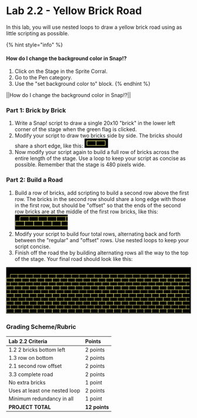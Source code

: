 # Lab 2.2 - Yellow Brick Road

In this lab, you will use nested loops to draw a yellow brick road using as little scripting as possible.

{% hint style="info" %}
#### How do I change the background color in Snap!?

1. Click on the Stage in the Sprite Corral.
2. Go to the Pen category.
3. Use the "set background color to" block.
{% endhint %}

\|\|How do I change the background color in Snap!?\|\|

### Part 1: Brick by Brick

1. Write a Snap! script to draw a single 20x10 "brick" in the lower left corner of the stage when the green flag is clicked.
2. Modify your script to draw two bricks side by side. The bricks should share a short edge, like this: ![](../.gitbook/assets/two_bricks_yellow.png) 
3. Now modify your script again to build a full row of bricks across the entire length of the stage. Use a loop to keep your script as concise as possible. Remember that the stage is 480 pixels wide.

### **Part 2: Build a Road**

1. Build a row of bricks, add scripting to build a second row above the first row. The bricks in the second row should share a long edge with those in the first row, but should be "offset" so that the ends of the second row bricks are at the middle of the first row bricks, like this: ![](../.gitbook/assets/offset_bricks_yellow.png) 
2. Modify your script to build four total rows, alternating back and forth between the "regular" and "offset" rows. Use nested loops to keep your script concise.
3. Finish off the road the by building alternating rows all the way to the top of the stage. Your final road should look like this: 

![](../.gitbook/assets/brick_road.png)

### Grading Scheme/Rubric

| **Lab 2.2 Criteria** | Points |
| :--- | :--- |
| 1.2 2 bricks bottom left | 2 points |
| 1.3 row on bottom | 2 points |
| 2.1 second row offset | 2 points |
| 3.3 complete road | 2 points |
| No extra bricks | 1 point |
| Uses at least one nested loop | 2 points |
| Minimum redundancy in all | 1 point |
| **PROJECT TOTAL** | **12 points** |

